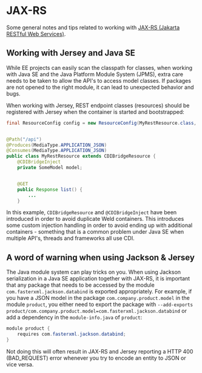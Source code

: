 # JAX-RS
Some general notes and tips related to working with [JAX-RS (Jakarta RESTful Web Services)](https://projects.eclipse.org/projects/ee4j.rest).

## Working with Jersey and Java SE
While EE projects can easily scan the classpath for classes, when working with Java SE and the Java Platform Module System (JPMS),
extra care needs to be taken to allow the API's to access model classes. If packages are not opened to the right module, it can lead
to unexpected behavior and bugs.

When working with Jersey, REST endpoint classes (resources) should be registered with Jersey when the container is started and
bootstrapped:

```java
final ResourceConfig config = new ResourceConfig(MyRestResource.class, ...);


@Path("/api")
@Produces(MediaType.APPLICATION_JSON)
@Consumes(MediaType.APPLICATION_JSON)
public class MyRestResource extends CDIBridgeResource {
	@CDIBridgeInject
	private SomeModel model;


	@GET
	public Response list() {
		...
	}
```

In this example, `CDIBridgeResource` and `@CDIBridgeInject` have been introduced in order to avoid duplicate Weld containers. This
introduces some custom injection handling in order to avoid ending up with additional containers - something that is a common
problem under Java SE when multiple API's, threads and frameworks all use CDI.

## A word of warning when using Jackson & Jersey
The Java module system can play tricks on you. When using Jackson serialization in a Java SE application together with JAX-RS,
it is important that any package that needs to be accessed by the module `com.fasterxml.jackson.databind` is exported appropriately.
For example, if you have a JSON model in the package `com.company.product.model` in the module `product`, you either need to export
the package with `--add-exports product/com.company.product.model=com.fasterxml.jackson.databind` or add a dependency in the
`module-info.java` of `product`:

```java
module product {
	requires com.fasterxml.jackson.databind;
}
```

Not doing this will often result in JAX-RS and Jersey reporting a HTTP 400 (BAD_REQUEST) error whenever you try to encode an
entity to JSON or vice versa.
